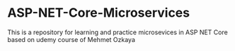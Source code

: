 # ASP-NET-Core-Microservices
This is a repository for learning and practice microsevices in ASP NET Core based on udemy course of Mehmet Ozkaya
